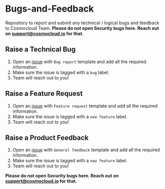 # Bugs-and-Feedback
Repository to report and submit any technical / logical bugs and feedback to Cosmocloud Team.
**Please do not open Security bugs here. Reach out on <support@cosmocloud.io> for that.**

## Raise a Technical Bug
1. Open an [issue](https://github.com/CosmoCloud/Bugs-and-Feedback/issues) with `Bug report` template and add all the required information.
2. Make sure the issue is tagged with a `bug` label.
3. Team will reach out to you!

## Raise a Feature Request
1. Open an [issue](https://github.com/CosmoCloud/Bugs-and-Feedback/issues) with `Feature request` template and add all the required information.
2. Make sure the issue is tagged with a `new feature` label.
3. Team will reach out to you!

## Raise a Product Feedback
1. Open an [issue](https://github.com/CosmoCloud/Bugs-and-Feedback/issues) with `General feedback` template and add all the required information.
2. Make sure the issue is tagged with a `new feature` label.
3. Team will reach out to you!

**Please do not open Security bugs here. Reach out on <support@cosmocloud.io> for that.**
